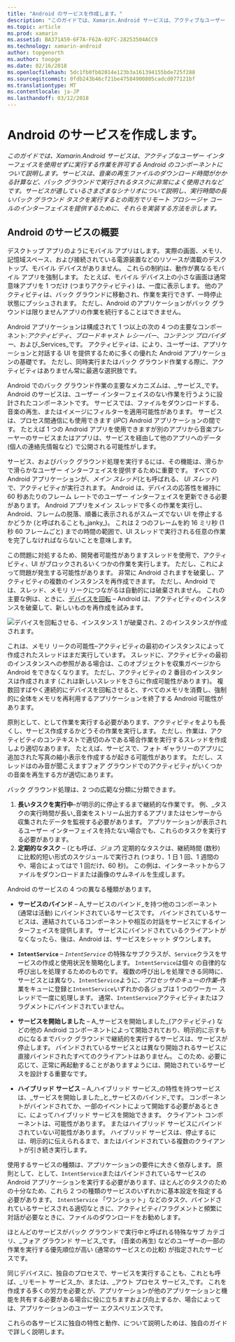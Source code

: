 ```yaml
---
title: "Android のサービスを作成します。"
description: "このガイドでは、Xamarin.Android サービスは、アクティブなユーザー インターフェイスを使用せずに実行する作業を許可する Android のコンポーネントについて説明します。 サービスは、音楽の再生ファイルのダウンロード時間がかかる計算など、バック グラウンドで実行されるタスクに非常によく使用されなどです。 サービスが適しているさまざまなシナリオについて説明し、実行時間の長いバック グラウンド タスクを実行するとの両方でリモート プロシージャ コールのインターフェイスを提供するために、それらを実装する方法を示します。"
ms.topic: article
ms.prod: xamarin
ms.assetid: BA371A59-6F7A-F62A-02FC-28253504ACC9
ms.technology: xamarin-android
author: topgenorth
ms.author: toopge
ms.date: 02/16/2018
ms.openlocfilehash: 5dc1fb0fb02014e123b3a161394155bde725f288
ms.sourcegitcommit: 0fdb243b46cf21be47584900805cadcd077121bf
ms.translationtype: MT
ms.contentlocale: ja-JP
ms.lasthandoff: 03/12/2018
---
```

# <a name="creating-android-services"></a>Android のサービスを作成します。

_このガイドでは、Xamarin.Android サービスは、アクティブなユーザー インターフェイスを使用せずに実行する作業を許可する Android のコンポーネントについて説明します。サービスは、音楽の再生ファイルのダウンロード時間がかかる計算など、バック グラウンドで実行されるタスクに非常によく使用されなどです。サービスが適しているさまざまなシナリオについて説明し、実行時間の長いバック グラウンド タスクを実行するとの両方でリモート プロシージャ コールのインターフェイスを提供するために、それらを実装する方法を示します。_

## <a name="android-services-overview"></a>Android のサービスの概要

デスクトップ アプリのようにモバイル アプリはします。 実際の画面、メモリ、記憶域スペース、および接続されている電源装置などのリソースが満載のデスクトップ、モバイル デバイスがありません。 これらの制約は、動作が異なるモバイル アプリを強制します。 たとえば、モバイル デバイス上の小さな画面は通常意味アプリを 1 つだけ (つまりアクティビティ) は、一度に表示します。 他のアクティビティは、バック グラウンドに移動され、作業を実行できず、一時停止状態にプッシュされます。 ただし、Android のアプリケーションがバック グラウンドは限りませんアプリの作業を続行することはできません。 

Android アプリケーションは構成されて 1 つ以上の次の 4 つの主要なコンポーネント:_アクティビティ_、_ブロードキャスト レシーバー_、_コンテンツ プロバイダー_、および_Services_です。 アクティビティは、により、ユーザーは、アプリケーションと対話する UI を提供するために多くの優れた Android アプリケーションの基礎です。 ただし、同時実行またはバック グラウンド作業する際に、アクティビティはありません常に最適な選択肢です。
 
Android でのバック グラウンド作業の主要なメカニズムは、_サービス_です。 Android のサービスは、ユーザー インターフェイスのない作業を行うように設計されたコンポーネントです。 サービスでは、ファイルをダウンロードする、音楽の再生、またはイメージにフィルターを適用可能性があります。 サービスは、プロセス間通信にも使用できます (_IPC_) Android アプリケーションの間です。 たとえば 1 つの Android アプリを使用できますが別のアプリから音楽プレーヤーのサービスまたはアプリは、サービスを経由して他のアプリへのデータ (個人の連絡先情報など) で公開される可能性がします。 

サービス、およびバック グラウンド処理を実行するには、その機能は、滑らかで滑らかなユーザー インターフェイスを提供するために重要です。 すべての Android アプリケーションが、_メイン スレッド_(とも呼ばれる、 _UI スレッド_) で、アクティビティが実行されます。 Android は、デバイスの応答性を維持に 60 秒あたりのフレーム レートでのユーザー インターフェイスを更新できる必要があります。 Android アプリをメイン スレッドで多くの作業を実行し、Android、フレームの脱落、順番に表示されるがスムーズでない UI を停止するかどうか (と呼ばれることも_janky_)。 これは 2 つのフレームを約 16 ミリ秒 (1 秒 60 フレームごと) までの時間の範囲で、UI スレッドで実行される任意の作業を完了しなければならないことを意味します。 

この問題に対処するため、開発者可能性がありますスレッドを使用で、アクティビティ、UI がブロックされるいくつかの作業を実行します。 ただし、これによって問題が発生する可能性があります。 非常に Android されますを破棄し、アクティビティの複数のインスタンスを再作成できます。 ただし、Android では、スレッド、メモリ リークにつながるは自動的には破棄されません。 これの主要な例は、ときに、[デバイスを回転](~/android/app-fundamentals/handling-rotation.md) &ndash; Android は、アクティビティのインスタンスを破棄して、新しいものを再作成を試みます。

![デバイスを回転させる、インスタンス 1 が破棄され、2 のインスタンスが作成されます。](images/image-01.png)

これは、メモリ リークの可能性&ndash;アクティビティの最初のインスタンスによって作成されたスレッドはまだ実行しています。 スレッドに、アクティビティの最初のインスタンスへの参照がある場合は、このオブジェクトを収集ガベージから Android をできなくなります。 ただし、アクティビティの 2 番目のインスタンスは作成されます (これは新しいスレッドをさらに作成可能性があります)。 複数回すばやく連続的にデバイスを回転させると、すべてのメモリを消費し、強制的に全体をメモリを再利用するアプリケーションを終了する Android 可能性があります。

原則として、として作業を実行する必要があります、アクティビティをよりも長くし、サービス作成するかどうその作業を実行します。 ただし、作業は、アクティビティのコンテキストで適切のみである場合作業を実行するスレッドを作成しより適切なあります。 たとえば、サービスで、フォト ギャラリーのアプリに追加された写真の縮小表示を作成するが起きる可能性があります。 ただし、スレッドはのみ音が聞こえますフォア グラウンドでのアクティビティがいくつかの音楽を再生する方が適切にあります。

バック グラウンド処理は、2 つの広範な分類に分類できます。

1. **長いタスクを実行中**&ndash;が明示的に停止するまで継続的な作業です。 例、_タスクの実行時間が長い_音楽をストリーム出力するアプリまたはセンサーから収集されたデータを監視する必要があります。 アプリケーションが表示されるユーザー インターフェイスを持たない場合でも、これらのタスクを実行する必要があります。
2. **定期的なタスク** &ndash; (とも呼ば、_ジョブ_) 定期的なタスクは、継続時間 (数秒) に比較的短い形式のスケジュールで実行され (つまり、1 日 1 回、1 週間のや、場合によってはで 1 回だけ、60 秒)。 この例は、インターネットからファイルをダウンロードまたは画像のサムネイルを生成します。

Android のサービスの 4 つの異なる種類があります。

* **サービスのバインド** &ndash; A_サービスのバインド_を持つ他のコンポーネント (通常は活動) にバインドされているサービスです。 バインドされているサービスは、連結されているコンポーネントや相互の対話をサービスにするインターフェイスを提供します。 サービスにバインドされているクライアントがなくなったら、後は、Android は、サービスをシャット ダウンします。

* **`IntentService`** &ndash;  _`IntentService`_ の特殊なサブクラスが、`Service`クラスをサービスの作成と使用状況を簡略化します。 `IntentService`は個々 の自律的な呼び出しを処理するためのものです。 複数の呼び出しを処理できる同時に、サービスとは異なり、`IntentService`ように、_プロセッサのキューの作業_&ndash;作業をキューに登録と`IntentService`いずれかの各ジョブは 1 つのワーカー スレッドで一度に処理します。 通常、`IntentService`アクティビティまたはフラグメントにバインドされていません。 

* **サービスを開始しました** &ndash; A_サービスを開始しました_(アクティビティ) などの他の Android コンポーネントによって開始されており、明示的に示すものになるまでバック グラウンドで継続的を実行するサービスは、サービスが停止します。 バインドされているサービスとは異なり開始されるサービスに直接バインドされたすべてのクライアントはありません。 このため、必要に応じて、正常に再起動することがありますようには、開始されているサービスを設計する重要なです。

* **ハイブリッド サービス** &ndash; A_ハイブリッド サービス_の特性を持つサービスは、_サービスを開始しました_と_サービスのバインド_です。 コンポーネントがバインドされてか、一部のイベントによって開始する必要があるときに、によってハイブリッド サービスを開始できます。 クライアント コンポーネントは、可能性があります。 またはハイブリッド サービスにバインドされていない可能性があります。 ハイブリッド サービスは、停止するには、明示的に伝えられるまで、またはバインドされている複数のクライアントが引き続き実行します。

使用するサービスの種類は、アプリケーションの要件に大きく依存します。 原則として、として、`IntentService`またはバインドされているサービスの Android アプリケーションを実行する必要があります、ほとんどのタスクのための十分なため、これら 2 つの種類のサービスのいずれかに基本設定を指定する必要があります。 `IntentService` 「ワンショット」などのタスク、バインドされているサービスされる適切なときに、アクティビティ/フラグメントと頻繁に対話が必要なときに、ファイルのダウンロードをお勧めします。 

ほとんどのサービスがバック グラウンドで実行中と呼ばれる特殊なサブ カテゴリ、_フォア グラウンド サービス_です。 (音楽の再生) などのユーザーの一部の作業を実行する優先順位が高い (通常のサービスとの比較) が指定されたサービスです。 

同じデバイスに、独自のプロセスで、サービスを実行することも、これとも呼ば、_リモート サービス_か、または、_アウト プロセス サービス_です。 これを作成する多くの労力を必要とが、アプリケーションが他のアプリケーションと機能を共有する必要がある場合に役に立ちますおよび向上するか、場合によっては、アプリケーションのユーザー エクスペリエンスです。 

これらの各サービスに独自の特性と動作、について説明しためは、独自のガイドで詳しく説明します。
